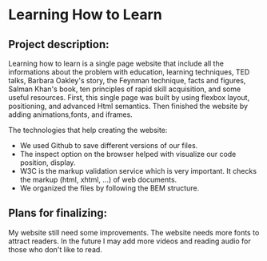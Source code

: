 # Learning How to Learn

## Project description:

Learning how to learn is a single page website that include all the informations about the problem with education, learning techniques, TED talks, Barbara Oakley's story, the Feynman technique, facts and figures, Salman Khan's book, ten principles of rapid skill acquisition, and some useful resources.
First, this single page was built by using flexbox layout, positioning, and advanced Html semantics. Then finished the website by adding animations,fonts, and iframes.

The technologies that help creating the website:

- We used Github to save different versions of our files.
- The inspect option on the browser helped with visualize our code position, display.
- W3C is the markup validation service which is very important. It checks the markup (html, xhtml, ...) of web documents.
- We organized the files by following the BEM structure.

## Plans for finalizing:

My website still need some improvements. The website needs more fonts to attract readers. In the future I may add more videos and reading audio for those who don't like to read.
